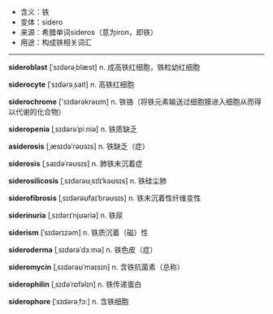- <span class="definition">含义：铁</span>
- <span class="definition">变体：sidero</span>
- <span class="definition">来源：希腊单词sideros（意为iron，即铁）</span>
- <span class="definition">用途：构成铁相关词汇</span>

---

<span class="vocabulary">**sideroblast**</span> [ˈsɪdərəˌblæst] n. 成高铁红细胞，铁粒幼红细胞 

<span class="vocabulary">**siderocyte**</span> [ˈsɪdərəˌsait] n. 高铁红细胞

<span class="vocabulary">**siderochrome**</span> ['sɪdәrәkrəʊm] n. 铁铬（将铁元素输送过细胞膜进入细胞从而得以代谢的化合物）

<span class="vocabulary">**sideropenia**</span> [ˌsɪdərəˈpiːniə] n. 铁质缺乏

<span class="vocabulary">**asiderosis**</span> [ˌæsɪdəˈrəʊsɪs] n. 铁缺乏（症）

<span class="vocabulary">**siderosis**</span> [ˌsaɪdəˈrəʊsɪs] n. 肺铁末沉着症 

<span class="vocabulary">**siderosilicosis**</span> [ˌsɪdərəʊˌsɪlɪˈkəʊsɪs] n. 铁硅尘肺

<span class="vocabulary">**siderofibrosis**</span> [ˌsɪdərəʊfaɪˈbrəʊsɪs] n. 铁末沉着性纤维变性

<span class="vocabulary">**siderinuria**</span> [ˌsɪdərɪˈnjʊəriə] n. 铁尿

<span class="vocabulary">**siderism**</span> [ˈsɪdərɪzəm] n. 铁质沉着（磁）性

<span class="vocabulary">**sideroderma**</span> [ˌsɪdərəˈdɜːmə] n. 铁色皮（症）

<span class="vocabulary">**sideromycin**</span> [ˌsɪdərəʊˈmaɪsɪn] n. 含铁抗菌素（总称）

<span class="vocabulary">**siderophilin**</span> [ˌsɪdəˈrɒfəlɪn] n. 铁传递蛋白

<span class="vocabulary">**siderophore**</span> [ˈsɪdərəˌfɔː] n. 含铁细胞
